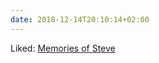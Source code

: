 ```yaml
---
date: 2018-12-14T20:10:14+02:00
---
```


Liked: [Memories of Steve](https://donmelton.com/2014/04/10/memories-of-steve/)

